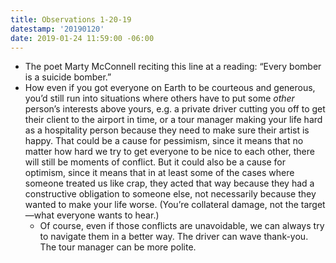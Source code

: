 ```yaml
---
title: Observations 1-20-19
datestamp: '20190120'
date: 2019-01-24 11:59:00 -06:00
---
```


- The poet Marty McConnell reciting this line at a reading: “Every bomber is a suicide bomber.”
- How even if you got everyone on Earth to be courteous and generous, you’d still run into situations where others have to put some *other* person’s interests above yours, e.g. a private driver cutting you off to get their client to the airport in time, or a tour manager making your life hard as a hospitality person because they need to make sure their artist is happy. That could be a cause for pessimism, since it means that no matter how hard we try to get everyone to be nice to each other, there will still be moments of conflict. But it could also be a cause for optimism, since it means that in at least some of the cases where someone treated us like crap, they acted that way because they had a constructive obligation to someone else, not necessarily because they wanted to make your life worse. (You’re collateral damage, not the target—what everyone wants to hear.)
	- Of course, even if those conflicts are unavoidable, we can always try to navigate them in a better way. The driver can wave thank-you. The tour manager can be more polite.
